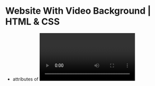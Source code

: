# Website With Video Background | HTML & CSS

- attributes of <video> html5 tag ( autoplay, controls, currentTime, loop, muted, preload...)